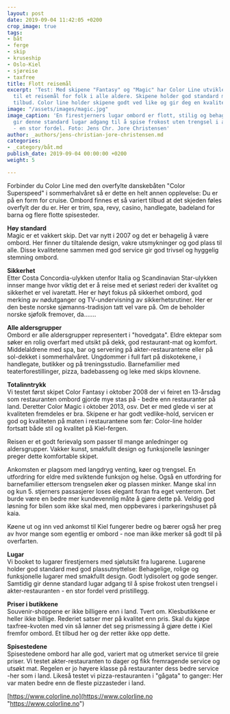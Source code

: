 ```yaml
---
layout: post
date: 2019-09-04 11:42:05 +0200
crop_image: true
tags:
- båt
- ferge
- skip
- kruseship
- Oslo-Kiel
- sjøreise
- taxfree
title: Flott reisemål
excerpt: 'Test: Med skipene "Fantasy" og "Magic" har Color Line utviklet Oslo-Kiel-fergen
  til et reisemål for folk i alle aldere. Skipene holder god standard med et variert
  tilbud. Color line holder skipene godt ved like og gir deg en kvalitets-reise.'
image: "/assets/images/magic.jpg"
image_caption: 'En firestjerners lugar ombord er flott, stilig og behagelig. Samtidig
  gir denne standard lugar adgang til å spise frokost uten trengsel i akter-restauranten
  - en stor fordel. Foto: Jens Chr. Jore Christensen'
author: _authors/jens-christian-jore-christensen.md
categories:
- _category/båt.md
publish_date: 2019-09-04 00:00:00 +0200
weight: 5

---
```

Forbinder du Color Line med den overfylte danskebåten "Color Superspeed" i sommerhalvåret så er dette en helt annen opplevelse: Du er på en form for cruise. Ombord finnes et så variert tilbud at det skjeden føles overfylt der du er. Her er trim, spa, revy, casino, handlegate, badeland for barna og flere flotte spisesteder.

**Høy standard**  
Magic er et vakkert skip. Det var nytt i 2007 og det er behagelig å være ombord. Her finner du tiltalende design, vakre utsmykninger og god plass til alle. Disse kvalitetene sammen med god service gir god trivsel og hyggelig stemning ombord.

**Sikkerhet**  
Etter Costa Concordia-ulykken utenfor Italia og Scandinavian Star-ulykken innser mange hvor viktig det er å reise med et seriøst rederi der kvalitet og sikkerhet er vel ivaretatt. Her er høyt fokus på sikkerhet ombord, god merking av nødutganger og TV-undervisning av sikkerhetsrutiner. Her er den beste norske sjømanns-tradisjon tatt vel vare på. Om de beholder norske sjøfolk fremover, da.......

**Alle aldersgrupper**  
Ombord er alle aldersgrupper representert i "hovedgata". Eldre ektepar som søker en rolig overfart med utsikt på dekk, god restaurant-mat og komfort. Middelaldrene med spa, bar og servering på akter-restaurantene eller på sol-dekket i sommerhalvåret. Ungdommer i full fart på diskotekene, i handlegate, butikker og på treningsstudio. Barnefamilier med teaterforestillinger, pizza, badebasseng og leke med skips klovnene.

**Totalinntrykk**  
Vi testet først skipet Color Fantasy i oktober 2008 der vi feiret en 13-årsdag som restauranten ombord gjorde mye stas på - bedre enn restauranter på land. Deretter Color Magic i oktober 2013, osv. Det er med glede vi ser at kvaliteten fremdeles er bra. Skipene er har godt vedlike-hold, servicen er god og kvaliteten på maten i restaurantene som før: Color-line holder fortsatt både stil og kvalitet på Kiel-fergen. 

Reisen er et godt ferievalg som passer til mange anledninger og aldersgrupper. Vakker kunst, smakfullt design og funksjonelle løsninger preger dette komfortable skipet.

Ankomsten er plagsom med langdryg venting, køer og trengsel. En utfordring for eldre med sviktende funksjon og helse. Også en utfordring for barnefamilier ettersom trengselen øker og plassen minker. Mange skal inn og kun 5. stjerners passasjerer loses elegant foran fra eget venterom. Det burde være en bedre mer kundevennlig måte å gjøre dette på. Veldig god løsning for bilen som ikke skal med, men oppbevares i parkeringshuset på kaia. 

Køene ut og inn ved ankomst til Kiel fungerer bedre og bærer også her preg av hvor mange som egentlig er ombord - noe man ikke merker så godt til på overfarten.

**Lugar**  
Vi booket to lugarer firestjerners med sjølutsikt fra lugarene. Lugarene holder god standard med god plassutnyttelse: Behagelige, rolige og funksjonelle lugarer med smakfullt design. Godt lydisolert og gode senger. Samtidig gir denne standard lugar adgang til å spise frokost uten trengsel i akter-restauranten - en stor fordel verd pristillegg.

**Priser i butikkene**  
Souvenir-shoppene er ikke billigere enn i land. Tvert om. Klesbutikkene er heller ikke billige. Rederiet satser mer på kvalitet enn pris. Skal du kjøpe taxfree-kvoten med vin så lønner det seg prismessing å gjøre dette i Kiel fremfor ombord. Et tilbud her og der retter ikke opp dette.

**Spisestedene**  
Spisestedene ombord har alle god, variert mat og utmerket service til greie priser. Vi testet akter-restauranten to dager og fikk fremragende service og utsøkt mat. Regelen er jo høyere klasse på restauranter dess bedre service -her som i land. Likeså testet vi pizza-restauranten i "gågata" to ganger: Her var maten bedre enn de fleste pizzasteder i land. 

[https://www.colorline.no](https://www.colorline.no "https://www.colorline.no")